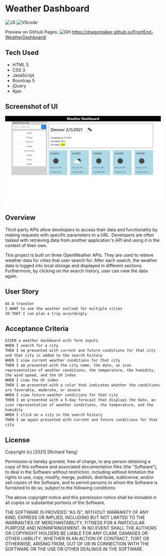 # Weather Dashboard

![JS](https://aleen42.github.io/badges/src/javascript.svg)
![VScode](https://aleen42.github.io/badges/src/visual_studio_code.svg)


Preview on GitHub Pages:
![GH](https://aleen42.github.io/badges/src/github.svg)
https://dragontalker.github.io/FrontEnd-WeatherDashboard/ 

## Tech Used
* HTML 5
* CSS 3
* JavaScript
* Boostrap 5
* jQuery
* Ajax


## Screenshot of UI

![weather dashboard screenshot](./Assets/Images/output_1.png)

## Overview

Third-party APIs allow developers to access their data and functionality by making requests with specific parameters to a URL. Developers are often tasked with retrieving data from another application's API and using it in the context of their own. 

This project is built on three OpenWeather APIs. They are used to retieve weather data for cities that user search for. After each search, the weather data is logged into local storage and displayed in different sections. Furthermore, by clicking on the search history, user can view the data again.

## User Story

```
AS A traveler
I WANT to see the weather outlook for multiple cities
SO THAT I can plan a trip accordingly
```

## Acceptance Criteria

```
GIVEN a weather dashboard with form inputs
WHEN I search for a city
THEN I am presented with current and future conditions for that city and that city is added to the search history
WHEN I view current weather conditions for that city
THEN I am presented with the city name, the date, an icon representation of weather conditions, the temperature, the humidity, the wind speed, and the UV index
WHEN I view the UV index
THEN I am presented with a color that indicates whether the conditions are favorable, moderate, or severe
WHEN I view future weather conditions for that city
THEN I am presented with a 5-day forecast that displays the date, an icon representation of weather conditions, the temperature, and the humidity
WHEN I click on a city in the search history
THEN I am again presented with current and future conditions for that city
```

## License
Copyright (c) [2021] [Richard Yang]

Permission is hereby granted, free of charge, to any person obtaining a copy of this software and associated documentation files (the "Software"), to deal in the Software without restriction, including without limitation the rights to use, copy, modify, merge, publish, distribute, sublicense, and/or sell copies of the Software, and to permit persons to whom the Software is furnished to do so, subject to the following conditions:

The above copyright notice and this permission notice shall be included in all copies or substantial portions of the Software.

THE SOFTWARE IS PROVIDED "AS IS", WITHOUT WARRANTY OF ANY KIND, EXPRESS OR IMPLIED, INCLUDING BUT NOT LIMITED TO THE WARRANTIES OF MERCHANTABILITY, FITNESS FOR A PARTICULAR PURPOSE AND NONINFRINGEMENT. IN NO EVENT SHALL THE AUTHORS OR COPYRIGHT HOLDERS BE LIABLE FOR ANY CLAIM, DAMAGES OR OTHER LIABILITY, WHETHER IN AN ACTION OF CONTRACT, TORT OR OTHERWISE, ARISING FROM, OUT OF OR IN CONNECTION WITH THE SOFTWARE OR THE USE OR OTHER DEALINGS IN THE SOFTWARE.